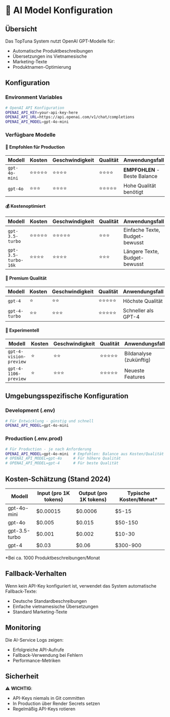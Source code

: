 # 🤖 AI Model Konfiguration

## Übersicht

Das TopTuna System nutzt OpenAI GPT-Modelle für:
- Automatische Produktbeschreibungen
- Übersetzungen ins Vietnamesische
- Marketing-Texte
- Produktnamen-Optimierung

## Konfiguration

### Environment Variables

```bash
# OpenAI API Konfiguration
OPENAI_API_KEY=your-api-key-here
OPENAI_API_URL=https://api.openai.com/v1/chat/completions
OPENAI_API_MODEL=gpt-4o-mini
```

### Verfügbare Modelle

#### 🚀 Empfohlen für Production

| Modell | Kosten | Geschwindigkeit | Qualität | Anwendungsfall |
|--------|--------|----------------|----------|----------------|
| `gpt-4o-mini` | ⭐⭐⭐⭐⭐ | ⭐⭐⭐⭐ | ⭐⭐⭐⭐ | **EMPFOHLEN** - Beste Balance |
| `gpt-4o` | ⭐⭐⭐ | ⭐⭐⭐⭐ | ⭐⭐⭐⭐⭐ | Hohe Qualität benötigt |

#### 💰 Kostenoptimiert

| Modell | Kosten | Geschwindigkeit | Qualität | Anwendungsfall |
|--------|--------|----------------|----------|----------------|
| `gpt-3.5-turbo` | ⭐⭐⭐⭐⭐ | ⭐⭐⭐⭐⭐ | ⭐⭐⭐ | Einfache Texte, Budget-bewusst |
| `gpt-3.5-turbo-16k` | ⭐⭐⭐⭐ | ⭐⭐⭐⭐ | ⭐⭐⭐ | Längere Texte, Budget-bewusst |

#### 🎯 Premium Qualität

| Modell | Kosten | Geschwindigkeit | Qualität | Anwendungsfall |
|--------|--------|----------------|----------|----------------|
| `gpt-4` | ⭐ | ⭐⭐ | ⭐⭐⭐⭐⭐ | Höchste Qualität |
| `gpt-4-turbo` | ⭐⭐ | ⭐⭐⭐ | ⭐⭐⭐⭐⭐ | Schneller als GPT-4 |

#### 🔬 Experimentell

| Modell | Kosten | Geschwindigkeit | Qualität | Anwendungsfall |
|--------|--------|----------------|----------|----------------|
| `gpt-4-vision-preview` | ⭐ | ⭐⭐ | ⭐⭐⭐⭐⭐ | Bildanalyse (zukünftig) |
| `gpt-4-1106-preview` | ⭐ | ⭐⭐⭐ | ⭐⭐⭐⭐⭐ | Neueste Features |

## Umgebungsspezifische Konfiguration

### Development (.env)
```bash
# Für Entwicklung - günstig und schnell
OPENAI_API_MODEL=gpt-4o-mini
```

### Production (.env.prod)
```bash
# Für Production - je nach Anforderung
OPENAI_API_MODEL=gpt-4o-mini  # Empfohlen: Balance aus Kosten/Qualität
# OPENAI_API_MODEL=gpt-4o     # Für höhere Qualität
# OPENAI_API_MODEL=gpt-4      # Für beste Qualität
```

## Kosten-Schätzung (Stand 2024)

| Modell | Input (pro 1K tokens) | Output (pro 1K tokens) | Typische Kosten/Monat* |
|--------|----------------------|------------------------|------------------------|
| gpt-4o-mini | $0.00015 | $0.0006 | $5-15 |
| gpt-4o | $0.005 | $0.015 | $50-150 |
| gpt-3.5-turbo | $0.001 | $0.002 | $10-30 |
| gpt-4 | $0.03 | $0.06 | $300-900 |

*Bei ca. 1000 Produktbeschreibungen/Monat

## Fallback-Verhalten

Wenn kein API-Key konfiguriert ist, verwendet das System automatische Fallback-Texte:
- Deutsche Standardbeschreibungen
- Einfache vietnamesische Übersetzungen
- Standard Marketing-Texte

## Monitoring

Die AI-Service Logs zeigen:
- Erfolgreiche API-Aufrufe
- Fallback-Verwendung bei Fehlern
- Performance-Metriken

## Sicherheit

⚠️ **WICHTIG**: 
- API-Keys niemals in Git committen
- In Production über Render Secrets setzen
- Regelmäßig API-Keys rotieren
